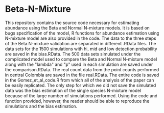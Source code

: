 # Beta-N-Mixture
This repository contains the source code necessary for estimating abundance using the Beta and Normal N-mixture models. It is based on bugs specification of the model, R functions for abundance estimation using N-mixture model are also provided in the code. The data to the three steps of the Beta N-mixture validation are separated in different .RData files. The data sets for the 1500 simulations with hi, mid and low detection probability are saved in the bias.RData. The 500 data sets simulated under the complicated model used to compare the Beta and Normal N-mixture model along with the "lambda" and "p" used in each simulation are saved under the comparison.RData. The real count data from the point counts performed in central Colombia are saved in the file real.RData. The entire code is saved in the Gomez_et_al_code.R from which all of the analysis of the paper can be easily replicated. The only step for which we did not save the simulated data was the bias estimation of the single species N-mixture model because of the large number of simulations performed. Using the code and function provided, however, the reader should be able to reproduce the simulations and the bias estimation. 
